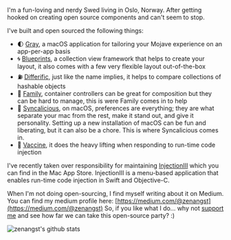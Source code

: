 I'm a fun-loving and nerdy Swed living in Oslo, Norway. After getting hooked on creating open source components and can't seem to stop.

I've built and open sourced the following things:

- 🌓 [Gray](https://github.com/zenangst/Gray), a macOS application for tailoring your Mojave experience on an app-per-app basis
- 🌀 [Blueprints](https://github.com/zenangst/Blueprints), a collection view framework that helps to create your layout, it also comes with a few very flexible layout out-of-the-box
- ⛽️ [Differific](https://github.com/zenangst/Differific), just like the name implies, it helps to compare collections of hashable objects
- 🚸 [Family](https://github.com/zenangst/Family), container controllers can be great for composition but they can be hard to manage, this is were Family comes in to help
- 🍫 [Syncalicious](https://github.com/zenangst/Syncalicious), on macOS, preferences are everything; they are what separate your mac from the rest, make it stand out, and give it personality. Setting up a new installation of macOS can be fun and liberating, but it can also be a chore. This is where Syncalicious comes in.
- 💉 [Vaccine](https://github.com/zenangst/Vaccine), it does the heavy lifting when responding to run-time code injection

I've recently taken over responsibility for maintaining [InjectionIII](https://itunes.apple.com/no/app/injectioniii/id1380446739?mt=12) which you can find in the Mac App Store. InjectionIII is a menu-based application that enables run-time code injection in Swift and Objective-C.

When I'm not doing open-sourcing, I find myself writing about it on Medium. You can find my medium profile here: [https://medium.com/@zenangst](https://medium.com/@zenangst)
So, if you like what I do... why not [support me](https://github.com/sponsors/zenangst) and see how far we can take this open-source party? :)

![zenangst's github stats](https://github-readme-stats.vercel.app/api?username=zenangst&show_icons=true&theme=bear)
